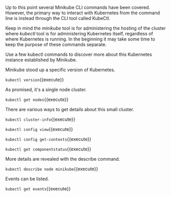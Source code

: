 Up to this point several Minikube CLI commands have been covered. However, the primary way to interact with Kubernetes from the command line is instead through the CLI tool called KubeCtl.

Keep in mind the _minikube_ tool is for administering the hosting of the cluster where _kubectl_ tool is for administering Kubernetes itself, regardless of where Kubernetes is running. In the beginning it may take some time to keep the purpose of these commands separate.

Use a few kubectl commands to discover more about this Kubernetes instance established by Minikube.

Minikube stood up a specific version of Kubernetes.

`kubectl version`{{execute}}

As promised, it's a single node cluster.

`kubectl get nodes`{{execute}}

There are various ways to get details about this small cluster.

`kubectl cluster-info`{{execute}}

`kubectl config view`{{execute}}

`kubectl config get-contexts`{{execute}}

`kubectl get componentstatus`{{execute}}

More details are revealed with the describe command.

`kubectl describe node minikube`{{execute}}

Events can be listed.

`kubectl get events`{{execute}}